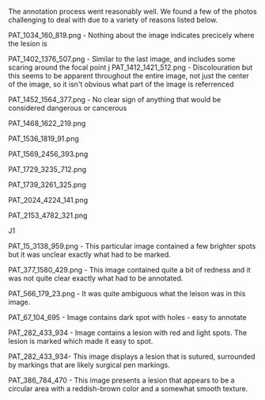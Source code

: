 The annotation process went reasonably well. We found a few of the photos challenging to deal with due to a variety of reasons listed below.

PAT_1034_160_819.png	- Nothing about the image indicates precicely where the lesion is

PAT_1402_1376_507.png -  Similar to the last image, and includes some scaring around the focal point
j
PAT_1412_1421_512.png - Discolouration but this seems to be apparent throughout the entire image, not just the center of the image, so it isn't obvious what part of the image is referrenced 

PAT_1452_1564_377.png - No clear sign of anything that would be considered dangerous or cancerous

PAT_1468_1622_219.png

PAT_1536_1819_91.png

PAT_1569_2456_393.png

PAT_1729_3235_712.png

PAT_1739_3261_325.png

PAT_2024_4224_141.png

PAT_2153_4782_321.png 



J1

PAT_15_3138_959.png - This particular image contained a few brighter spots but it was unclear exactly what had to be marked.

PAT_377_1580_429.png - This image contained quite a bit of redness and it was not quite clear exactly what had to be annotated.

PAT_566_179_23.png - It was quite ambiguous what the leison was in this image.

PAT_67_104_695 - Image contains dark spot with holes - easy to annotate

PAT_282_433_934 - Image contains a lesion with red and light spots. The lesion is marked which made it easy to spot.

PAT_282_433_934- This image displays a lesion that is sutured, surrounded by markings that are likely surgical pen markings.

PAT_386_784_470 - This image presents a lesion that appears to be a circular area with a reddish-brown color and a somewhat smooth texture.





